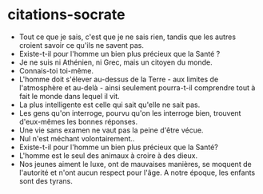 # citations-socrate

- Tout ce que je sais, c'est que je ne sais rien, tandis que les autres croient savoir ce qu'ils ne savent pas.
- Existe-t-il pour l'homme un bien plus précieux que la Santé ?
- Je ne suis ni Athénien, ni Grec, mais un citoyen du monde.
- Connais-toi toi-même.
- L'homme doit s'élever au-dessus de la Terre - aux limites de l'atmosphère et au-delà - ainsi seulement pourra-t-il comprendre tout à fait le monde dans lequel il vit.
- La plus intelligente est celle qui sait qu'elle ne sait pas.
- Les gens qu'on interroge, pourvu qu'on les interroge bien, trouvent d'eux-mêmes les bonnes réponses.
- Une vie sans examen ne vaut pas la peine d'être vécue.
- Nul n'est méchant volontairement..
- Existe-t-il pour l'homme un bien plus précieux que la Santé?
- L'homme est le seul des animaux à croire à des dieux.
- Nos jeunes aiment le luxe, ont de mauvaises manières, se moquent de l'autorité et n'ont aucun respect pour l'âge. A notre époque, les enfants sont des tyrans.
